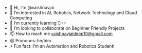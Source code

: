 - 👋 Hi, I’m @vaishnavjai
- 👀 I’m interested in AI, Robotics, Network Technology and Cloud Computing
- 🌱 I’m currently learning C++
- 💞️ I’m looking to collaborate on Beginner Friendly Projects
- 📫 How to reach me vaishnavjaideep10@gmail.com
- 😄 Pronouns: he/him
- ⚡ Fun fact: I'm an Automation and Robotics Student!

<!---
vaishnavjai/vaishnavjai is a ✨ special ✨ repository because its `README.md` (this file) appears on your GitHub profile.
You can click the Preview link to take a look at your changes.
--->
